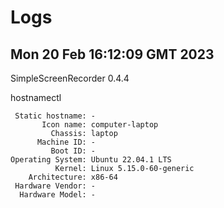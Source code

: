 # Logs

## Mon 20 Feb 16:12:09 GMT 2023
SimpleScreenRecorder 0.4.4 


hostnamectl
```
 Static hostname: -
       Icon name: computer-laptop
         Chassis: laptop
      Machine ID: -
         Boot ID: -
Operating System: Ubuntu 22.04.1 LTS              
          Kernel: Linux 5.15.0-60-generic
    Architecture: x86-64
 Hardware Vendor: -
  Hardware Model: -
```



